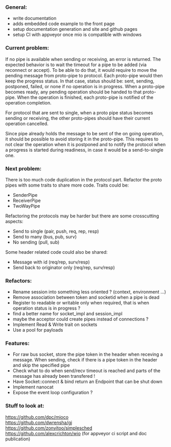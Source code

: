 ### General:
- write documentation
- adds embedded code example to the front page
- setup documentation generation and site and github pages
- setup CI with appveyor once mio is compatible with windows

### Current problem:  
If no pipe is available when sending or receiving, an error is returned.
The expected behavior is to wait the timeout for a pipe to be added (via reconnect or accept).
To be able to do that, it would require to move the pending message from proto-pipe to protocol.
Each proto-pipe would then keep the progress status.
In that case, status should be: sent, sending, postponed, failed, or none if no operation is in progress.
When a proto-pipe becomes ready, any pending operation should be handed to that proto-pipe.
When the operation is finished, each proto-pipe is notified of the operation completion.

For protocol that are sent to single, when a proto pipe status becomes sending or receiving,
the other proto-pipes should have their current operation cancelled.

Since pipe already holds the message to be sent of the on going operation, 
it should be possible to avoid storing it in the proto-pipe.
This requires to not clear the operation when it is postponed and to notify the protocol when a progress is started during readiness, in case it would be a send-to-single one.

### Next problem:
There is too much code duplication in the protocol part.
Refactor the proto pipes with some traits to share more code.
Traits could be:
- SenderPipe
- ReceiverPipe
- TwoWayPipe

Refactoring the protocols may be harder but there are some crosscutting aspects:
- Send to single (pair, push, req, rep, resp)
- Send to many (bus, pub, surv)
- No sending (pull, sub)

Some header related code could also be shared:
- Message with id (req/rep, surv/resp)
- Send back to originator only (req/rep, surv/resp)

### Refactors:  
- Rename session into something less oriented ? (context, environment ...)
- Remove association between token and socketid when a pipe is dead
- Register to readable or writable only when required, that is when operation status is in progress ? 
- find a better name for socket_impl and session_impl
- maybe the acceptor could create pipes instead of connections ?
- Implement Read & Write trait on sockets
- Use a pool for payloads

### Features:
- For raw bus socket, store the pipe token in the header when receving a message. When sending, check if there is a pipe token in the header and skip the specified pipe
- Check what to do when send/recv timeout is reached and parts of the message has already been transfered !
- Have Socket::connect & bind return an Endpoint that can be shut down
- Implement nanocat
- Expose the event loop configuration ?

### Stuff to look at:
https://github.com/dpc/mioco  
https://github.com/dwrensha/gj  
https://github.com/zonyitoo/simplesched  
https://github.com/alexcrichton/wio (for appveyor ci script and doc publication)  
